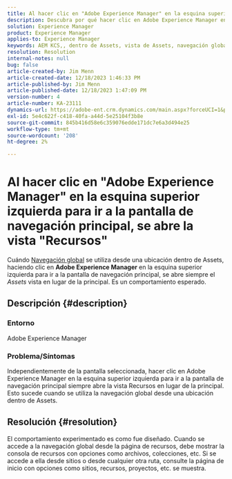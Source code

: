 ```yaml
---
title: Al hacer clic en "Adobe Experience Manager" en la esquina superior izquierda para ir a la pantalla de navegación principal, se abre la vista "Recursos"
description: Descubra por qué hacer clic en Adobe Experience Manager en la esquina superior izquierda abre la vista Recursos en lugar de la principal.
solution: Experience Manager
product: Experience Manager
applies-to: Experience Manager
keywords: AEM KCS,, dentro de Assets, vista de Assets, navegación global
resolution: Resolution
internal-notes: null
bug: false
article-created-by: Jim Menn
article-created-date: 12/18/2023 1:46:33 PM
article-published-by: Jim Menn
article-published-date: 12/18/2023 1:47:09 PM
version-number: 4
article-number: KA-23111
dynamics-url: https://adobe-ent.crm.dynamics.com/main.aspx?forceUCI=1&pagetype=entityrecord&etn=knowledgearticle&id=4d765ed5-ab9d-ee11-be37-6045bd006268
exl-id: 5e4c622f-c418-40fa-a44d-5e25104f3b8e
source-git-commit: 845b416d58e6c359076edde171dc7e6a3d494e25
workflow-type: tm+mt
source-wordcount: '208'
ht-degree: 2%

---
```


# Al hacer clic en &quot;Adobe Experience Manager&quot; en la esquina superior izquierda para ir a la pantalla de navegación principal, se abre la vista &quot;Recursos&quot;


Cuándo [Navegación global](https://experienceleague.adobe.com/docs/experience-manager-cloud-service/content/sites/authoring/getting-started/basic-handling.html?lang=en#global-navigation) se utiliza desde una ubicación dentro de Assets, haciendo clic en <b>Adobe Experience Manager</b> en la esquina superior izquierda para ir a la pantalla de navegación principal, se abre siempre el *Assets* vista en lugar de la principal. Es un comportamiento esperado.

## Descripción {#description}


### Entorno

Adobe Experience Manager

### Problema/Síntomas

Independientemente de la pantalla seleccionada, hacer clic en Adobe Experience Manager en la esquina superior izquierda para ir a la pantalla de navegación principal siempre abre la vista Recursos en lugar de la principal. Esto sucede cuando se utiliza la navegación global desde una ubicación dentro de Assets.


## Resolución {#resolution}


El comportamiento experimentado es como fue diseñado. Cuando se accede a la navegación global desde la página de recursos, debe mostrar la consola de recursos con opciones como archivos, colecciones, etc. Si se accede a ella desde sitios o desde cualquier otra ruta, consulte la página de inicio con opciones como sitios, recursos, proyectos, etc. se muestra.
